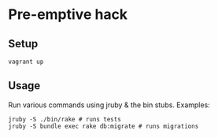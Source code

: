 # Pre-emptive hack

## Setup

    vagrant up

## Usage

Run various commands using jruby & the bin stubs. Examples:

    jruby -S ./bin/rake # runs tests
    jruby -S bundle exec rake db:migrate # runs migrations


